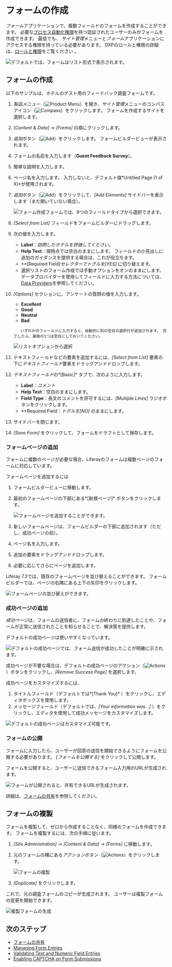 # フォームの作成

*フォーム*アプリケーションで、複数フィールドのフォームを作成することができます。 必要な[プロセス自動化権限](./forms-permissions-reference.md)を持つ認証されたユーザーのみがフォームを作成できます。 最低でも、 *サイト管理*メニューと*フォーム*アプリケーションにアクセスする権限を持っている必要があります。 DXPのロールと権限の詳細は、[ロールと権限](../../../users-and-permissions/roles-and-permissions/understanding-roles-and-permissions.md)をご覧ください 。

![デフォルトでは、フォームはリスト形式で表示されます。](./creating-forms/images/01.png)

## フォームの作成

以下のサンプルは、ホテルのゲスト用のフィードバック調査フォームです。

1.  *製品メニュー*（![Product Menu](../../../images/icon-product-menu.png)）を開き、*サイト管理*メニューのコンパスアイコン（![Compass](../../../images/icon-compass.png)）をクリックします。 フォームを作成するサイトを選択します。

2.  *[Content & Data]* → *[Forms]* の順にクリックします。

3.  *追加*ボタン（![Add](../../../images/icon-add.png)）をクリックします。 フォームビルダービューが表示されます。

4.  フォームの名前を入力します（**Guest Feedback Survey**）。

5.  簡単な説明を入力します。

6.  ページ名を入力します。 入力しないと、デフォルト値*Untitled Page (1 of X)*が使用されます。

7.  *追加*ボタン（![Add](../../../images/icon-add.png)）をクリックして、*[Add Elements]* サイドバーを表示します（まだ開いていない場合）。

    ![フォーム作成フォームでは、9つのフィールドタイプから選択できます。](./creating-forms/images/02.png)

8.  *[Select from List]* フィールドをフォームビルダーにドラッグします。

9.  次の値を入力します。

      - **Label**：*訪問したホテルを評価してください。*
      - **Help Text**：現時点では空白のままにします。 フィールドの小見出しに追加のガイダンスを提供する場合は、これが役立ちます。
      - **[Required Field]**セレクターでトグルを*[YES]* に切り替えます。
      - 選択リストのフォーム作成では手動オプションをオンのままにします。 データプロバイダーを使用してフィールドに入力する方法については、[Data Providers](../data-providers/using-data-providers-to-populate-form-options.md)を参照してください。

10. *[Options]* セクションに、アンケートの質問の値を入力します。

      - **Excellent**
      - **Good**
      - **Neutral**
      - **Bad**
    
    <!-- end list -->
    
    ``` note::
       いずれかのフィールドに入力すると、自動的に別の空白の選択行が追加されます。 完了したら、最後の1つは空白にしておいてください。
    ```

    ![リストオプションから選択](./creating-forms/images/03.png)

11. テキストフィールドなどの要素を追加するには、*[Select from List]* 要素の下に*テキストフィールド*要素をドラッグアンドドロップします。

12. *テキストフィールド*の*[Basic]* タブで、次のように入力します。

      - **Label**：*コメント*
      - **Help Text**：空白のままにします。
      - **Field Type**：長文のコメントを許可するには、*[Multiple Lines]* ラジオボタンをクリックします。
      - **Required Field：**トグルを*[NO]* のままにします。

13. サイドバーを閉じます。

14. *[Save Form]* をクリックして、フォームをドラフトとして保存します。

### フォームページの追加

フォームに複数のページが必要な場合、Liferayのフォームは複数ページのフォームに対応しています。

フォームページを追加するには

1.  フォームビルダービューに移動します。

2.  最初のフォームページの下部にある*[新規ページ]* ボタンをクリックします。

    ![フォームページを追加することができます。](./creating-forms/images/06.png)

3.  新しいフォームページは、フォームビルダーの下部に追加されます（ただし、成功ページの前）。

4.  ページ名を入力します。

5.  追加の要素をドラッグアンドドロップします。

6.  必要に応じてさらにページを追加します。

Liferay 7.3では、既存のフォームページを並び替えることができます。 フォームビルダーでは、ページの右隅にある上下の矢印をクリックします。

![フォームページの並び替えができます。](./creating-forms/images/13.png)

### 成功ページの追加

*成功ページ*は、フォームの送信者に、フォームの終わりに到達したことや、フォームが正常に送信されたことを知らせることで、解決策を提供します。

デフォルトの成功ページは使いやすくなっています。

![デフォルトの成功ページでは、フォーム送信が成功したことが明確に示されます。](./creating-forms/images/08.png)

成功ページが不要な場合は、デフォルトの成功ページのアクション（![Actions](../../../images/icon-actions.png)）ボタンをクリックし、*[Remove Success Page]* を選択します。

成功ページをカスタマイズするには、

1.  タイトルフィールド（デフォルトでは*[Thank You]* ）をクリックし、エディタボックスを使用します。
2.  メッセージフィールド（デフォルトでは、*[Your information was...]* ）をクリックし、エディタを使用して成功メッセージをカスタマイズします。

![デフォルトの成功ページはカスタマイズ可能です。](./creating-forms/images/12.png)

### フォームの公開

フォームに入力したら、ユーザーが回答の送信を開始できるようにフォームを公開する必要があります。 *[フォームを公開する]* をクリックして公開します。

フォームを公開すると、ユーザーに送信できるフォーム入力用のURLが生成されます。

![フォームが公開されると、共有できるURLが生成されます。](creating-forms/images/11.png)

詳細は、[フォームの共有](../sharing-forms-and-managing-submissions/sharing-forms.md)を参照してください。

## フォームの複製

フォームを複製して、ゼロから作成することなく、同様のフォームを作成できます。 フォームを複製するには、次の手順に従います。

1.  *[Site Administration]* → *[Content & Data]* → *[Forms]* に移動します。

2.  元のフォームの横にある*アクション*ボタン（![Actions](../../../images/icon-actions.png)）をクリックします。

    ![フォームの複製](./creating-forms/images/10.png)

3.  *[Duplicate]* をクリックします。

これで、元の調査フォームのコピーが生成されます。 ユーザーは複製フォームの変更を開始できます。

![複製フォームの生成](./creating-forms/images/05.png)

## 次のステップ

  - [フォームの共有](../sharing-forms-and-managing-submissions/sharing-forms.md)
  - [Managing Form Entries](../sharing-forms-and-managing-submissions/managing-form-entries.md)
  - [Validating Text and Numeric Field Entries](./validating-text-and-numeric-field-entries.md)
  - [Enabling CAPTCHA on Form Submissions](../sharing-forms-and-managing-submissions/enabling-captcha-on-form-submissions.md)
